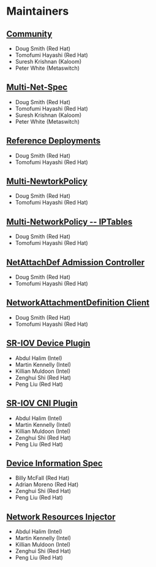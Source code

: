 # Maintainers

## [Community](https://github.com/k8snetworkplumbingwg/community)

* Doug Smith (Red Hat)
* Tomofumi Hayashi (Red Hat)
* Suresh Krishnan (Kaloom)
* Peter White (Metaswitch)

## [Multi-Net-Spec](https://github.com/k8snetworkplumbingwg/multi-net-spec)

* Doug Smith (Red Hat)
* Tomofumi Hayashi (Red Hat)
* Suresh Krishnan (Kaloom)
* Peter White (Metaswitch)

## [Reference Deployments](https://github.com/k8snetworkplumbingwg/reference-deployment)

* Doug Smith (Red Hat)
* Tomofumi Hayashi (Red Hat)

## [Multi-NewtorkPolicy](https://github.com/k8snetworkplumbingwg/multi-networkpolicy)

* Doug Smith (Red Hat)
* Tomofumi Hayashi (Red Hat)

## [Multi-NetworkPolicy -- IPTables](https://github.com/k8snetworkplumbingwg/multi-networkpolicy-iptables)

* Doug Smith (Red Hat)
* Tomofumi Hayashi (Red Hat)

## [NetAttachDef Admission Controller](https://github.com/k8snetworkplumbingwg/net-attach-def-admission-controller)

* Doug Smith (Red Hat)
* Tomofumi Hayashi (Red Hat)

## [NetworkAttachmentDefinition Client](https://github.com/k8snetworkplumbingwg/network-attachment-definition-client)

* Doug Smith (Red Hat)
* Tomofumi Hayashi (Red Hat)

## [SR-IOV Device Plugin](https://github.com/k8snetworkplumbingwg/sriov-network-device-plugin)

* Abdul Halim (Intel)
* Martin Kennelly (Intel)
* Killian Muldoon (Intel)
* Zenghui Shi (Red Hat)
* Peng Liu (Red Hat)

## [SR-IOV CNI Plugin](https://github.com/k8snetworkplumbingwg/sriov-cni/)

* Abdul Halim (Intel)
* Martin Kennelly (Intel)
* Killian Muldoon (Intel)
* Zenghui Shi (Red Hat)
* Peng Liu (Red Hat)

## [Device Information Spec](https://github.com/k8snetworkplumbingwg/device-info-spec)

* Billy McFall (Red Hat)
* Adrian Moreno (Red Hat)
* Zenghui Shi (Red Hat)
* Peng Liu (Red Hat)

## [Network Resources Injector](https://github.com/k8snetworkplumbingwg/network-resources-injector)

* Abdul Halim (Intel)
* Martin Kennelly (Intel)
* Killian Muldoon (Intel)
* Zenghui Shi (Red Hat)
* Peng Liu (Red Hat)
